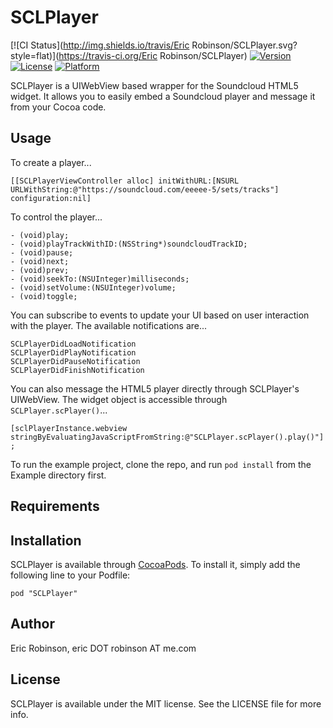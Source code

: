 # SCLPlayer

[![CI Status](http://img.shields.io/travis/Eric Robinson/SCLPlayer.svg?style=flat)](https://travis-ci.org/Eric Robinson/SCLPlayer)
[![Version](https://img.shields.io/cocoapods/v/SCLPlayer.svg?style=flat)](http://cocoadocs.org/docsets/SCLPlayer)
[![License](https://img.shields.io/cocoapods/l/SCLPlayer.svg?style=flat)](http://cocoadocs.org/docsets/SCLPlayer)
[![Platform](https://img.shields.io/cocoapods/p/SCLPlayer.svg?style=flat)](http://cocoadocs.org/docsets/SCLPlayer)

SCLPlayer is a UIWebView based wrapper for the Soundcloud HTML5 widget. It allows you to easily embed a Soundcloud player and message it from your Cocoa code.

## Usage

To create a player...

`[[SCLPlayerViewController alloc] initWithURL:[NSURL URLWithString:@"https://soundcloud.com/eeeee-5/sets/tracks"] configuration:nil]`

To control the player...

```
- (void)play;
- (void)playTrackWithID:(NSString*)soundcloudTrackID;
- (void)pause;
- (void)next;
- (void)prev;
- (void)seekTo:(NSUInteger)milliseconds;
- (void)setVolume:(NSUInteger)volume;
- (void)toggle;
```

You can subscribe to events to update your UI based on user interaction with the player. The available notifications are...
```
SCLPlayerDidLoadNotification
SCLPlayerDidPlayNotification
SCLPlayerDidPauseNotification
SCLPlayerDidFinishNotification
````

You can also message the HTML5 player directly through SCLPlayer's UIWebView. The widget object is accessible through `SCLPlayer.scPlayer()`...

`[sclPlayerInstance.webview stringByEvaluatingJavaScriptFromString:@"SCLPlayer.scPlayer().play()"];`

To run the example project, clone the repo, and run `pod install` from the Example directory first.

## Requirements

## Installation

SCLPlayer is available through [CocoaPods](http://cocoapods.org). To install
it, simply add the following line to your Podfile:

    pod "SCLPlayer"

## Author

Eric Robinson, eric DOT robinson AT me.com

## License

SCLPlayer is available under the MIT license. See the LICENSE file for more info.

